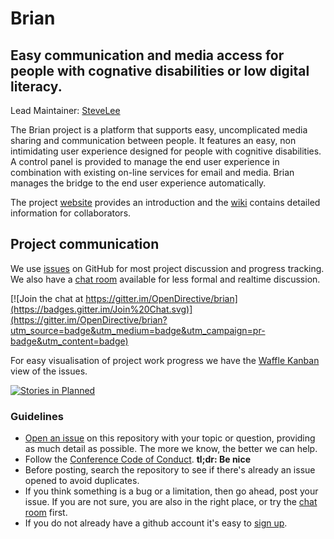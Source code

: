 # Brian

## Easy communication and media access for people with cognative disabilities or low digital literacy.

Lead Maintainer: [SteveLee](https://github.com/SteveALee)

The Brian project is a platform that supports easy, uncomplicated media sharing and communication between people. It features an easy, 
non intimidating user experience designed for people with cognitive disabilities. A control panel is provided to manage the end user 
experience in combination with existing on-line services for email and media. Brian manages the bridge to the end user experience 
automatically.

The project [website](http://opendirective.github.io/brian) provides an introduction and the [wiki](https://github.com/OpenDirective/brian/wiki/Home/_edit) contains detailed information for collaborators. 

## Project communication

We use [issues](https://github.com/OpenDirective/brian/issues) on GitHub for most project discussion and progress tracking. We also have a [chat room](https://gitter.im/OpenDirective/brian) available for less formal and realtime discussion.

[![Join the chat at https://gitter.im/OpenDirective/brian](https://badges.gitter.im/Join%20Chat.svg)](https://gitter.im/OpenDirective/brian?utm_source=badge&utm_medium=badge&utm_campaign=pr-badge&utm_content=badge)

For easy visualisation of project work progress we have the [Waffle Kanban](https://waffle.io/OpenDirective/brian) view of the issues.

[![Stories in Planned](https://badge.waffle.io/OpenDirective/brian.svg?label=planned&title=Planned)](http://waffle.io/OpenDirective/brian) 

### Guidelines

* [Open an issue](https://github.com/OpenDirective/brian/issues/new) on this repository with your topic or question, providing as much detail as possible. The more we know, the better we can help.
* Follow the [Conference Code of Conduct](http://confcodeofconduct.com). **tl;dr: Be nice**
* Before posting, search the repository to see if there's already an issue opened to avoid duplicates.
* If you think something is a bug or a limitation, then go ahead, post your issue. If you are not sure, you are also in the right place, or try the [chat room](https://gitter.im/OpenDirective/brian) first.
* If you do not already have a github account it's easy to [sign up](https://github.com/join).
